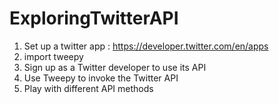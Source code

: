 # ExploringTwitterAPI

1. Set up a twitter app : https://developer.twitter.com/en/apps
2. import tweepy
3. Sign up as a Twitter developer to use its API
4. Use Tweepy to invoke the Twitter API
5. Play with different API methods
